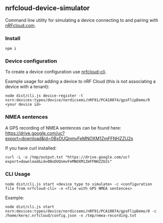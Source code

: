 ## nrfcloud-device-simulator

Command line utility for simulating a device connecting to and pairing with [nRFcloud.com](https://nRFCloud.com).

### Install

    npm i

### Device configuration
To create a device configuration use [nrfcloud-cli](https://github.com/NordicPlayground/nrfcloud-cli).
 
Example usage for adding a device to nRF Cloud (this is not associating a device with a tenant):
    
    node dist/cli.js device-register -t nsrn:devices:types/device/nordicsemi/nRF91/PCA10074/gpsFlipDemo/0 <your device id>

### NMEA sentences

A GPS recording of NMEA sentences can be found here: https://drive.google.com/uc?export=download&id=0BxDUQnmvFeMNOXM1ZmFFNHZZU2s
         
If you have curl installed:
    
    curl -L -o /tmp/output.txt "https://drive.google.com/uc?export=download&id=0BxDUQnmvFeMNOXM1ZmFFNHZZU2s"


### CLI Usage

    node dist/cli.js start <device type to simulate> -c <configuration file from nrfcloud-cli> -n <file with GPS NMEA sentences>
    
Example:

    node dist/cli.js start nsrn:devices:types/device/nordicsemi/nRF91/PCA10074/gpsFlipDemo/0 -c /home/kere/.nrfcloud/config.json -n /tmp/nmea-recording.txt
